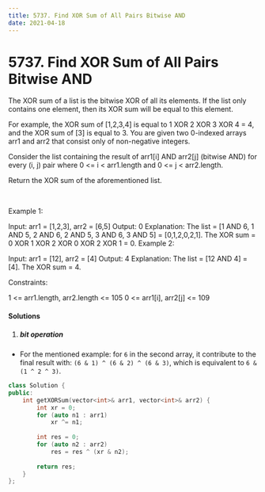 ```yaml
---
title: 5737. Find XOR Sum of All Pairs Bitwise AND
date: 2021-04-18
---
```


# 5737. Find XOR Sum of All Pairs Bitwise AND

The XOR sum of a list is the bitwise XOR of all its elements. If the list only contains one element, then its XOR sum will be equal to this element.

For example, the XOR sum of [1,2,3,4] is equal to 1 XOR 2 XOR 3 XOR 4 = 4, and the XOR sum of [3] is equal to 3.
You are given two 0-indexed arrays arr1 and arr2 that consist only of non-negative integers.

Consider the list containing the result of arr1[i] AND arr2[j] (bitwise AND) for every (i, j) pair where 0 <= i < arr1.length and 0 <= j < arr2.length.

Return the XOR sum of the aforementioned list.

 

Example 1:

Input: arr1 = [1,2,3], arr2 = [6,5]
Output: 0
Explanation: The list = [1 AND 6, 1 AND 5, 2 AND 6, 2 AND 5, 3 AND 6, 3 AND 5] = [0,1,2,0,2,1].
The XOR sum = 0 XOR 1 XOR 2 XOR 0 XOR 2 XOR 1 = 0.
Example 2:

Input: arr1 = [12], arr2 = [4]
Output: 4
Explanation: The list = [12 AND 4] = [4]. The XOR sum = 4.
 

Constraints:

1 <= arr1.length, arr2.length <= 105
0 <= arr1[i], arr2[j] <= 109

#### Solutions

1. ##### bit operation

- For the mentioned example: for `6` in the second array, it contribute to the final result with:
`(6 & 1) ^ (6 & 2) ^ (6 & 3)`, which is equivalent to `6 & (1 ^ 2 ^ 3)`.

```c++
class Solution {
public:
    int getXORSum(vector<int>& arr1, vector<int>& arr2) {
        int xr = 0;
        for (auto n1 : arr1)
            xr ^= n1;
        
        int res = 0;
        for (auto n2 : arr2)
            res = res ^ (xr & n2);
        
        return res;
    }
};
```